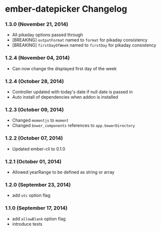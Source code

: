 # ember-datepicker Changelog

### 1.3.0 (November 21, 2014)
 * All pikaday options passed through
 * [BREAKING] `outputFormat` named to `format` for pikaday consistency
 * [BREAKING] `firstDayOfWeek` named to `firstDay` for pikaday consistency


### 1.2.4 (November 04, 2014)

* Can now change the displayed first day of the week

### 1.2.4 (October 28, 2014)

* Controller updated with today's date if null date is passed in
* Auto install of dependencies when addon is installed

### 1.2.3 (October 09, 2014)

* Changed `momentjs` to `moment`
* Changed `bower_components` references to `app.bowerDirectory`

### 1.2.2 (October 07, 2014)

* Updated ember-cli to 0.1.0

### 1.2.1 (October 01, 2014)

* Allowed yearRange to be defined as string or array

### 1.2.0 (September 23, 2014)

* add `utc` option flag

### 1.1.0 (September 17, 2014)

* add `allowBlank` option flag
* introduce tests
